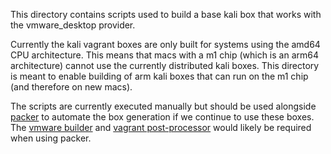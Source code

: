 This directory contains scripts used to build a base kali box that works with the vmware_desktop provider.

Currently the kali vagrant boxes are only built for systems using the amd64 CPU architecture. This means that macs with a m1 chip (which is an arm64 architecture) cannot use the currently distributed kali boxes. This directory is meant to enable building of arm kali boxes that can run on the m1 chip (and therefore on new macs).

The scripts are currently executed manually but should be used alongside [packer](https://www.packer.io) to automate the box generation if we continue to use these boxes. The [vmware builder](https://www.packer.io/plugins/builders/vmware) and [vagrant post-processor](https://www.packer.io/plugins/post-processors/vagrant/vagrant) would likely be required when using packer.
